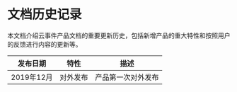 # 文档历史记录

本文档介绍云事件产品文档的重要更新历史，包括新增产品的重大特性和按照用户的反馈进行内容的更新等。

|发布日期|特性|描述|
|-|-|-|
|2019年12月|对外发布|产品第一次对外发布|
